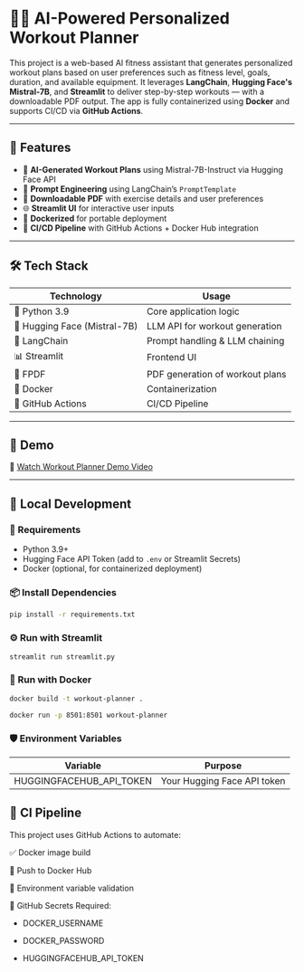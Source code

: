 # 🏋️‍♀️ AI-Powered Personalized Workout Planner

This project is a web-based AI fitness assistant that generates personalized workout plans based on user preferences such as fitness level, goals, duration, and available equipment. It leverages **LangChain**, **Hugging Face's Mistral-7B**, and **Streamlit** to deliver step-by-step workouts — with a downloadable PDF output. The app is fully containerized using **Docker** and supports CI/CD via **GitHub Actions**.

---

## 🚀 Features

- 🔮 **AI-Generated Workout Plans** using Mistral-7B-Instruct via Hugging Face API  
- 🧠 **Prompt Engineering** using LangChain’s `PromptTemplate`  
- 🧾 **Downloadable PDF** with exercise details and user preferences  
- 🌐 **Streamlit UI** for interactive user inputs  
- 🐳 **Dockerized** for portable deployment  
- 🔁 **CI/CD Pipeline** with GitHub Actions + Docker Hub integration  

---

## 🛠️ Tech Stack

| Technology | Usage |
|------------|-------|
| 🐍 Python 3.9 | Core application logic |
| 🤖 Hugging Face (Mistral-7B) | LLM API for workout generation |
| 🔗 LangChain | Prompt handling & LLM chaining |
| 📊 Streamlit | Frontend UI |
| 📄 FPDF | PDF generation of workout plans |
| 🐳 Docker | Containerization |
| 🔁 GitHub Actions | CI/CD Pipeline |

---

## 📸 Demo

🎥 [Watch Workout Planner Demo Video](https://drive.google.com/file/d/1WLKK4NxK0VtlLRMqyqX3KXWmGvaW7sIM/view?usp=sharing)




---

## 🧪 Local Development

### 🔧 Requirements

- Python 3.9+
- Hugging Face API Token (add to `.env` or Streamlit Secrets)
- Docker (optional, for containerized deployment)

### 📦 Install Dependencies
```bash
pip install -r requirements.txt
```

### ⚙️ Run with Streamlit

```bash
streamlit run streamlit.py
```
### 🐳 Run with Docker

```bash
docker build -t workout-planner .
```

```bash
docker run -p 8501:8501 workout-planner
```

### 🛡️ Environment Variables


| Variable                 | Purpose                        |
|--------------------------|--------------------------------|
| HUGGINGFACEHUB_API_TOKEN | Your Hugging Face API token    |



## 🔄 CI Pipeline
This project uses GitHub Actions to automate:

✅ Docker image build

🚀 Push to Docker Hub

🔐 Environment variable validation

🔐 GitHub Secrets Required:
- DOCKER_USERNAME

- DOCKER_PASSWORD

- HUGGINGFACEHUB_API_TOKEN



